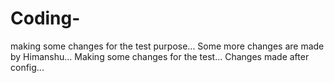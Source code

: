 # Coding-
making some changes for the test purpose...
Some more changes are made by Himanshu...
Making some changes for the test...
Changes made after config...
